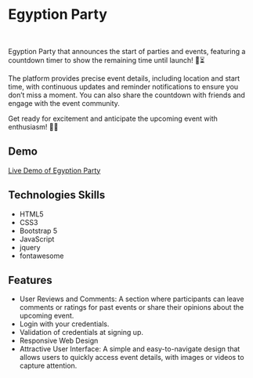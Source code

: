 <h1> Egyption Party</h1>
<br>
<p>
  Egyption Party that announces the start of parties and events, featuring a countdown timer to show the remaining time until launch! 🎉⏳

The platform provides precise event details, including location and start time, with continuous updates and reminder notifications to ensure you don’t miss a moment. You can also share the countdown with friends and engage with the event community.

Get ready for excitement and anticipate the upcoming event with enthusiasm! 🚀🎶
</p>
<h2>Demo</h2>
<a href="https://ahmedmabrouk84.github.io/Egyption_party/">Live Demo of Egyption Party </a>
<h2>Technologies Skills</h2>
<ul>
  <li>HTML5</li>
  <li>CSS3</li>
  <li>Bootstrap 5</li>
  <li>JavaScript</li>
  <li>jquery</li>
  <li>fontawesome</li>
  
</ul>
<h2>Features</h2>
<ul>
  <li>User Reviews and Comments: A section where participants can leave comments or ratings for past events or share their opinions about the upcoming event.</li>
  <li>Login with your credentials.</li>
  <li>Validation of credentials at signing up.</li>
  <li>Responsive Web Design</li>
  <li>Attractive User Interface: A simple and easy-to-navigate design that allows users to quickly access event details, with images or videos to capture attention.</li>
  
</ul>
